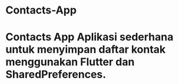 # Contacts-App
# Contacts App  Aplikasi sederhana untuk menyimpan daftar kontak menggunakan Flutter dan SharedPreferences. 
